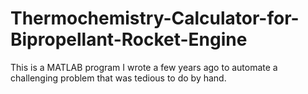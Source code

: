 # Thermochemistry-Calculator-for-Bipropellant-Rocket-Engine
This is a MATLAB program I wrote a few years ago to automate a challenging problem that was tedious to do by hand.
